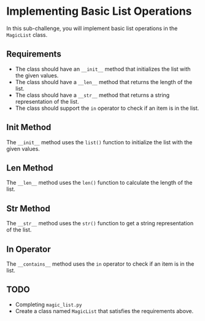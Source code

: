 # Implementing Basic List Operations

In this sub-challenge, you will implement basic list operations in the `MagicList` class.

## Requirements

- The class should have an `__init__` method that initializes the list with the given values.
- The class should have a `__len__` method that returns the length of the list.
- The class should have a `__str__` method that returns a string representation of the list.
- The class should support the `in` operator to check if an item is in the list.

## Init Method

The `__init__` method uses the `list()` function to initialize the list with the given values.

## Len Method

The `__len__` method uses the `len()` function to calculate the length of the list.

## Str Method

The `__str__` method uses the `str()` function to get a string representation of the list.

## In Operator

The `__contains__` method uses the `in` operator to check if an item is in the list.

## TODO

- Completing `magic_list.py`
- Create a class named `MagicList` that satisfies the requirements above.
